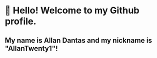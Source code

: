 # 👋 Hello! Welcome to my Github profile.
## My name is Allan Dantas and my nickname is "AllanTwenty1"!








